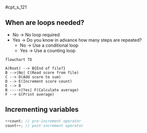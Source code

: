 #cpt_s_121 

## When are loops needed?

- No -> No loop required
- Yes -> Do you know in advance how many steps are repeated?
	- No -> Use a conditional loop
	- Yes -> Use a counting loop

```mermaid
flowchart TD

A(Root) --> B{End of file?}
B -->|No| C(Read score from file)
C --> D(Add score to sum)
D --> E(Increment score count)
E --> B
B ---->|Yes| F(Calculate average)
F --> G(Print average)
```

## Incrementing variables

```c
++count; // pre-increment operator
count++; // post-increment operator
```